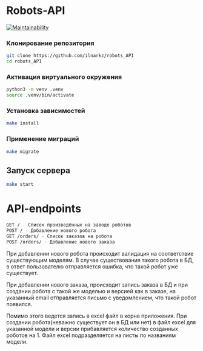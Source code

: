 # Robots-API

[![Maintainability](https://api.codeclimate.com/v1/badges/b218ae03a2b027e4b1a0/maintainability)](https://codeclimate.com/github/ilnarkz/robots_API/maintainability)


### Клонирование репозитория

```bash
git clone https://github.com/ilnarkz/robots_API
cd robots_API
```

### Активация виртуального окружения

```bash
python3 -m venv .venv
source .venv/bin/activate
```

### Установка зависимостей

```bash
make install
```

### Применение миграций

```bash
make migrate
```

## Запуск сервера

```bash
make start
```

# API-endpoints

```bash
GET / - Список произведённых на заводе роботов
POST / - Добавление нового робота
GET /orders/ - Список заказов на робота
POST /orders/ - Добавление нового заказа
```

При добавлении нового робота происходит валидация на соответствие существующим моделям. В случае существования такого робота в БД, в ответ пользователю отправляется ошибка, что такой робот уже существует.

При добавлении нового заказа, происходит запись заказа в БД и при создании робота с такой же моделью и версией как в заказе, на указанный email отправляется письмо с уведомлением, что такой робот появился.

Помимо этого ведется запись в excel файл в корне приложения. При создании робота(неважно существует он в БД или нет) в файл excel для указанной модели и версии прибавляется количество созданных роботов на 1. Файл excel подразделяется на листы по названиям модели.